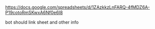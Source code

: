 https://docs.google.com/spreadsheets/d/1ZAzkkzLnFARQ-4fMDZ6A-P19cotoRmSKwxA6Nf0e6I8

bot should link sheet and other info
